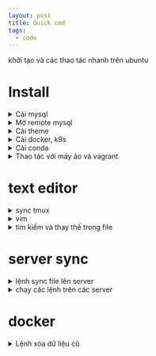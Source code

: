 ```yaml
---
layout: post
title: Quick cmd
tags:
  - code
---
```


khởi tạo và các thao tác nhanh trên ubuntu

# Install 

<details markdown="1">
<summary>Cài mysql</summary>

cài mysql server, workbench (nếu k cần server thì cài mỗi workbench)

```
sudo apt install mysql-workbench
sudo apt install mysql-server
sudo systemctl start mysql.service
sudo mysql_secure_installation
sudo mysql 
```

thiết lập các tài khoản

```
# vao bang su
sudo mysql

# get user
SELECT user,authentication_string,plugin,host FROM mysql.user;

# get policy
SHOW VARIABLES LIKE 'validate_password%';

# chinh policy
SET GLOBAL validate_password.length = 4;
SET GLOBAL validate_password.number_count = 0;
SET GLOBAL validate_password.mixed_case_count = 0;
SET GLOBAL validate_password.special_char_count = 0;
SET GLOBAL validate_password.policy = LOW; 
SET GLOBAL validate_password.check_user_name  = OFF ;


# chinh pass 
ALTER USER 'root'@'localhost' IDENTIFIED WITH mysql_native_password BY 'root';
CREATE USER 'long'@'localhost' IDENTIFIED WITH mysql_native_password BY 'long';


# chinh rule
GRANT CREATE, ALTER, DROP, INSERT, UPDATE, DELETE, SELECT, REFERENCES, RELOAD on *.* TO 'long'@'localhost' WITH GRANT OPTION;

# dang nhap 
mysql -u long -p
```

</details>

<details markdown="1">
<summary>Mở remote mysql</summary>

```
sudo nano /etc/mysql/mysql.conf.d/mysqld.cnf 
bind-address            = 0.0.0.0
sudo service mysql restart
```

</details>

<details markdown="1">
<summary>Cài theme </summary> 


```
sudo apt install gnome-tweak-tool
sudo apt install git
sudo add-apt-repository ppa:snwh/ppa
sudo apt update
sudo apt-get install paper-icon-theme:
sudo apt-get update
sudo apt-get upgrade
sudo apt-get install ubuntu-software
sudo snap install telegram-desktop;
sudo apt-get install ibus-unikey
ibus restart
sudo apt install tmux

sudo apt-get autoremove
sudo apt --fix-broken install
sudo apt-get install openjdk-8-jdk
sudo apt install maven



sudo apt install oathtool
sudo apt install expect
```

</details>

<details markdown="1">
<summary>Cài docker, k8s </summary> 

```
sudo apt-get install     ca-certificates     curl     gnupg     lsb-release
sudo mkdir -p /etc/apt/keyrings
curl -fsSL https://download.docker.com/linux/ubuntu/gpg | sudo gpg --dearmor -o /etc/apt/keyrings/docker.gpg
echo   "deb [arch=$(dpkg --print-architecture) signed-by=/etc/apt/keyrings/docker.gpg] https://download.docker.com/linux/ubuntu \
$(lsb_release -cs) stable" | sudo tee /etc/apt/sources.list.d/docker.list > /dev/null
sudo apt-get update
sudo apt-get install docker-ce docker-ce-cli containerd.io docker-compose-plugin
sudo docker run hello-world

sudo groupadd docker
sudo usermod -aG docker long
newgrp docker
docker run hello-world
docker ps

sudo apt-get install curl
sudo apt-get install apt-transport-https
sudo apt install virtualbox virtualbox-ext-pack
wget https://storage.googleapis.com/minikube/releases/latest/minikube-linux-amd64
sudo cp minikube-linux-amd64 /usr/local/bin/minikube
sudo chmod 755 /usr/local/bin/minikube
minikube version

curl -LO https://storage.googleapis.com/kubernetes-release/release/`curl -s https://storage.googleapis.com/kubernetes-release/release/stable.txt`/bin/linux/amd64/kubectl
chmod +x ./kubectl
sudo mv ./kubectl /usr/local/bin/kubectl
minikube start

```

</details>


<details markdown="1">
<summary>Cài conda</summary> 

```
wget -P /tmp https://repo.anaconda.com/archive/Anaconda3-2020.02-Linux-x86_64.sh
sha256sum /tmp/Anaconda3-2020.02-Linux-x86_64.sh
bash /tmp/Anaconda3-2020.02-Linux-x86_64.sh
source ~/.bashrc 
conda config --set auto_activate_base false 
conda deactivate
conda env list
```

</details>


<details markdown="1">
<summary>Thao tác với máy ảo và vagrant</summary>

cài đặt virtualbox để sử dụng máy ảo

```
sudo apt install virtualbox virtualbox-ext-pack
```

cài vagrant để  khởi tạo máy ảo tự động từ file

```
sudo apt-get install vagrant
vagrant version
vagrant up
vagrant destroy
```

tạo máy ảo với địa chỉ cố định, add user và cập quyền ssh từ host: tạo file tên là Vagrantfile. 

```
VAGRANT_COMMAND = ARGV[0]

Vagrant.configure("2") do |config|

    if VAGRANT_COMMAND == "ssh"
      config.ssh.username = 'vagrant'
    end
    config.vm.box = "ubuntu/bionic64" # Chọn box bạn muốn sử dụng

    # Khởi tạo máy ảo thứ nhất
    config.vm.define "machine1" do |machine1|
    machine1.vm.network "private_network", ip: "192.168.56.2"
    machine1.vm.provider "virtualbox" do |vb|
          vb.memory = "2048" # 2GB RAM
          vb.cpus = 1       # 1 core CPU
        end

    machine1.vm.provision "shell", inline: <<-SHELL
          adduser airflow
          sudo su - airflow -c $'\
          whoami && \
          mkdir .ssh && \
          echo "ssh-rsa xxxx" > .ssh/authorized_keys && \
          chmod 700 .ssh && \
          chmod 600 .ssh/authorized_keys && \
          file_path=".ssh/authorized_keys" && \
          echo "cat file $file_path after make change" && \
          cat $file_path '
        SHELL
    end
end
```

</details>


# text editor

<details markdown="1">
<summary>sync tmux</summary>

```
#!/bin/bash

task="task-name"

# Khởi tạo một phiên làm việc mới trong tmux
tmux new-session -d -s $task

# Tạo cửa sổ (tab) 1 và SSH vào server 1
tmux send-keys -t $task:0.0 "ssh machine1" C-m

# Tạo cửa sổ (tab) 2 và SSH vào server 2
tmux split-window -h -t $task:0.0 "ssh machine2"

# Kích hoạt chế độ sync
tmux setw synchronize-panes on

# ctrb b :setw synchronize-panes off

# Kích hoạt chế độ xem (layout even-horizontal) cho các pane
# tmux select-layout even-horizontal

# Attach vào phiên làm việc
tmux attach-session -t $task
```

</details>

<details markdown="1">
<summary>vim</summary>

</details>

<details markdown="1">
<summary>tìm kiếm và thay thế trong file</summary>

```
ssh -p 2395 longpt@192.168.1.1 "sed -i  's/xau_can_thay_the/xau_thay_the/g' /data/file_thay_the"
```
</details>


# server sync

<details markdown="1">
<summary>lệnh sync file lên server</summary>

- chú ý tất cả các file trong conf/ -> conf

```
rsync -avPz -e "ssh -p 2395" ./conf/ longpt@192.168.1.1:/home/longpt/conf
```

</details>


<details markdown="1">
<summary>chạy các lệnh trên các server</summary>

```
for node in 10.5.0.157 10.5.0.184; do
	echo $node
	ssh -p 2395 trino@$node "/opt/trino/trino-server/bin/launcher restart"
  ssh -p 2395 longpt@$node "echo $'172.1.1.1 	host1'| sudo tee -a  /etc/hosts"
	echo "done"
done

```

</details>


# docker 

<details markdown="1">
<summary>Lệnh xóa dữ liệu cũ</summary>

```
sudo su 
cd /var/lib/docker
du -h | sort -h
rm  -r overlay2/
rm  -r volumes/

docker system prune -a --volumes
```

</details>







